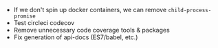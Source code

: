 - If we don't spin up docker containers, we can remove `child-process-promise`
- Test circleci codecov
- Remove unnecessary code coverage tools & packages
- Fix generation of api-docs (ES7/babel, etc.)